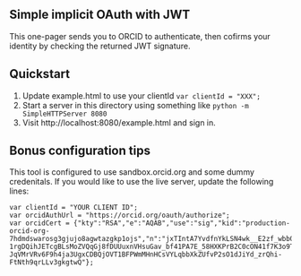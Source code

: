 Simple implicit OAuth with JWT
-------------------------------
This one-pager sends you to ORCID to authenticate, then cofirms your identity by checking the returned JWT signature.

Quickstart
----------
1. Update example.html to use your clientId `var clientId = "XXX";`
2. Start a server in this directory using something like `python -m SimpleHTTPServer 8080`
3. Visit http://localhost:8080/example.html and sign in.

Bonus configuration tips
------------------------
This tool is configured to use sandbox.orcid.org and some dummy credenitals.  If you would like to use the live server, update the following lines:

	var clientId = "YOUR CLIENT ID";
    var orcidAuthUrl = "https://orcid.org/oauth/authorize";
    var orcidCert = {"kty":"RSA","e":"AQAB","use":"sig","kid":"production-orcid-org-7hdmdswarosg3gjujo8agwtazgkp1ojs","n":"jxTIntA7YvdfnYkLSN4wk__E2zf_wbb0SV_HLHFvh6a9ENVRD1_rHK0EijlBzikb-1rgDQihJETcgBLsMoZVQqGj8fDUUuxnVHsuGav_bf41PA7E_58HXKPrB2C0cON41f7K3o9TStKpVJOSXBrRWURmNQ64qnSSryn1nCxMzXpaw7VUo409ohybbvN6ngxVy4QR2NCC7Fr0QVdtapxD7zdlwx6lEwGemuqs_oG5oDtrRuRgeOHmRps2R6gG5oc-JqVMrVRv6F9h4ja3UgxCDBQjOVT1BFPWmMHnHCsVYLqbbXkZUfvP2sO1dJiYd_zrQhi-FtNth9qrLLv3gkgtwQ"};

